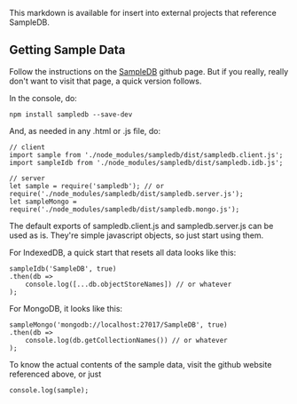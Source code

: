 This markdown is available for insert into external projects that reference SampleDB.

## Getting Sample Data

Follow the instructions on the [SampleDB](https://github.com/paulwilcox/SampleDB) github page.  But if you really, really don't want to visit that page, a quick version follows.

In the console, do:

    npm install sampledb --save-dev

And, as needed in any .html or .js file, do:

    // client
    import sample from './node_modules/sampledb/dist/sampledb.client.js'; 
    import sampleIdb from './node_modules/sampledb/dist/sampledb.idb.js';

    // server
    let sample = require('sampledb'); // or require('./node_modules/sampledb/dist/sampledb.server.js');
    let sampleMongo = require('./node_modules/sampledb/dist/sampledb.mongo.js');

The default exports of sampledb.client.js and sampledb.server.js can be used as is.  They're simple javascript objects, so just start using them.  

For IndexedDB, a quick start that resets all data looks like this:

    sampleIdb('SampleDB', true)
    .then(db => 
        console.log([...db.objectStoreNames]) // or whatever
    );

For MongoDB, it looks like this:

    sampleMongo('mongodb://localhost:27017/SampleDB', true)
    .then(db =>
        console.log(db.getCollectionNames()) // or whatever
    );

To know the actual contents of the sample data, visit the github website referenced above, or just 

    console.log(sample);

    